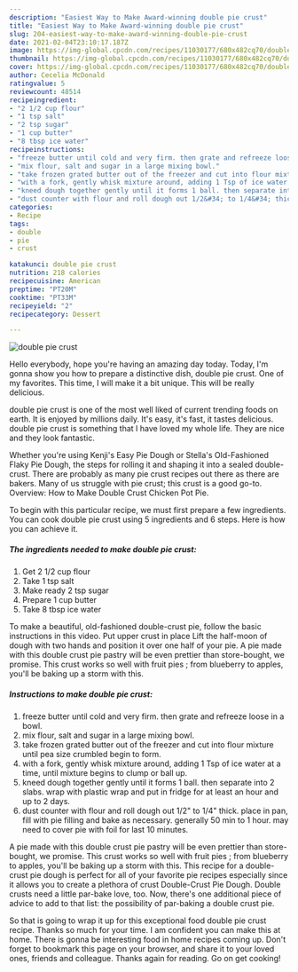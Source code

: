 ```yaml
---
description: "Easiest Way to Make Award-winning double pie crust"
title: "Easiest Way to Make Award-winning double pie crust"
slug: 204-easiest-way-to-make-award-winning-double-pie-crust
date: 2021-02-04T23:10:17.187Z
image: https://img-global.cpcdn.com/recipes/11030177/680x482cq70/double-pie-crust-recipe-main-photo.jpg
thumbnail: https://img-global.cpcdn.com/recipes/11030177/680x482cq70/double-pie-crust-recipe-main-photo.jpg
cover: https://img-global.cpcdn.com/recipes/11030177/680x482cq70/double-pie-crust-recipe-main-photo.jpg
author: Cecelia McDonald
ratingvalue: 5
reviewcount: 48514
recipeingredient:
- "2 1/2 cup flour"
- "1 tsp salt"
- "2 tsp sugar"
- "1 cup butter"
- "8 tbsp ice water"
recipeinstructions:
- "freeze butter until cold and very firm. then grate and refreeze loose in a bowl."
- "mix flour, salt and sugar in a large mixing bowl."
- "take frozen grated butter out of the freezer and cut into flour mixture until pea size crumbled begin to form."
- "with a fork, gently whisk mixture around, adding 1 Tsp of ice water at a time, until mixture begins to clump or ball up."
- "kneed dough together gently until it forms 1 ball. then separate into 2 slabs. wrap with plastic wrap and put in fridge for at least an hour and up to 2 days."
- "dust counter with flour and roll dough out 1/2&#34; to 1/4&#34; thick. place in pan, fill with pie filling and bake as necessary. generally 50 min to 1 hour. may need to cover pie with foil for last 10 minutes."
categories:
- Recipe
tags:
- double
- pie
- crust

katakunci: double pie crust 
nutrition: 218 calories
recipecuisine: American
preptime: "PT20M"
cooktime: "PT33M"
recipeyield: "2"
recipecategory: Dessert

---
```



![double pie crust](https://img-global.cpcdn.com/recipes/11030177/680x482cq70/double-pie-crust-recipe-main-photo.jpg)

Hello everybody, hope you're having an amazing day today. Today, I'm gonna show you how to prepare a distinctive dish, double pie crust. One of my favorites. This time, I will make it a bit unique. This will be really delicious.

double pie crust is one of the most well liked of current trending foods on earth. It is enjoyed by millions daily. It's easy, it's fast, it tastes delicious. double pie crust is something that I have loved my whole life. They are nice and they look fantastic.

Whether you&#39;re using Kenji&#39;s Easy Pie Dough or Stella&#39;s Old-Fashioned Flaky Pie Dough, the steps for rolling it and shaping it into a sealed double-crust. There are probably as many pie crust recipes out there as there are bakers. Many of us struggle with pie crust; this crust is a good go-to. Overview: How to Make Double Crust Chicken Pot Pie.


To begin with this particular recipe, we must first prepare a few ingredients. You can cook double pie crust using 5 ingredients and 6 steps. Here is how you can achieve it.

<!--inarticleads1-->

##### The ingredients needed to make double pie crust:

1. Get 2 1/2 cup flour
1. Take 1 tsp salt
1. Make ready 2 tsp sugar
1. Prepare 1 cup butter
1. Take 8 tbsp ice water


To make a beautiful, old-fashioned double-crust pie, follow the basic instructions in this video. Put upper crust in place Lift the half-moon of dough with two hands and position it over one half of your pie. A pie made with this double crust pie pastry will be even prettier than store-bought, we promise. This crust works so well with fruit pies ; from blueberry to apples, you&#39;ll be baking up a storm with this. 

<!--inarticleads2-->

##### Instructions to make double pie crust:

1. freeze butter until cold and very firm. then grate and refreeze loose in a bowl.
1. mix flour, salt and sugar in a large mixing bowl.
1. take frozen grated butter out of the freezer and cut into flour mixture until pea size crumbled begin to form.
1. with a fork, gently whisk mixture around, adding 1 Tsp of ice water at a time, until mixture begins to clump or ball up.
1. kneed dough together gently until it forms 1 ball. then separate into 2 slabs. wrap with plastic wrap and put in fridge for at least an hour and up to 2 days.
1. dust counter with flour and roll dough out 1/2&#34; to 1/4&#34; thick. place in pan, fill with pie filling and bake as necessary. generally 50 min to 1 hour. may need to cover pie with foil for last 10 minutes.


A pie made with this double crust pie pastry will be even prettier than store-bought, we promise. This crust works so well with fruit pies ; from blueberry to apples, you&#39;ll be baking up a storm with this. This recipe for a double-crust pie dough is perfect for all of your favorite pie recipes especially since it allows you to create a plethora of crust Double-Crust Pie Dough. Double crusts need a little par-bake love, too. Now, there&#39;s one additional piece of advice to add to that list: the possibility of par-baking a double crust pie. 

So that is going to wrap it up for this exceptional food double pie crust recipe. Thanks so much for your time. I am confident you can make this at home. There is gonna be interesting food in home recipes coming up. Don't forget to bookmark this page on your browser, and share it to your loved ones, friends and colleague. Thanks again for reading. Go on get cooking!
